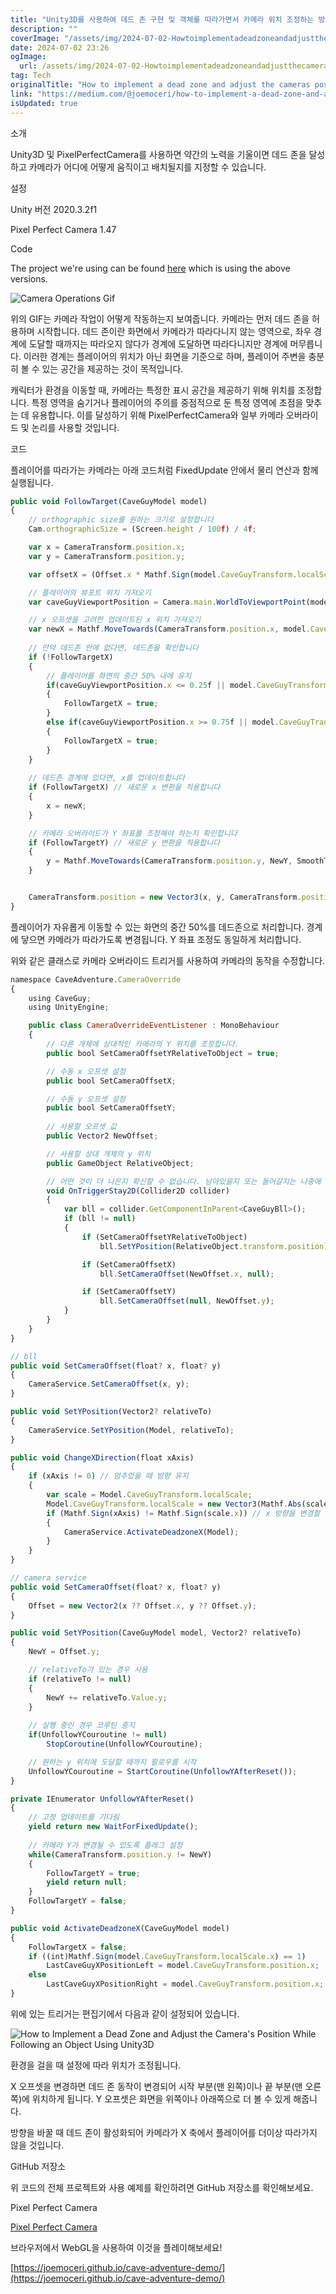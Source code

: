 ```yaml
---
title: "Unity3D를 사용하여 데드 존 구현 및 객체를 따라가면서 카메라 위치 조정하는 방법"
description: ""
coverImage: "/assets/img/2024-07-02-HowtoimplementadeadzoneandadjustthecameraspositionwhilefollowinganobjectusingUnity3D_0.png"
date: 2024-07-02 23:26
ogImage: 
  url: /assets/img/2024-07-02-HowtoimplementadeadzoneandadjustthecameraspositionwhilefollowinganobjectusingUnity3D_0.png
tag: Tech
originalTitle: "How to implement a dead zone and adjust the cameras position while following an object using Unity3D"
link: "https://medium.com/@joemoceri/how-to-implement-a-dead-zone-and-adjust-the-cameras-position-while-following-an-object-using-91a76eca940f"
isUpdated: true
---
```






소개

Unity3D 및 PixelPerfectCamera를 사용하면 약간의 노력을 기울이면 데드 존을 달성하고 카메라가 어디에 어떻게 움직이고 배치될지를 지정할 수 있습니다.

설정

Unity 버전 2020.3.2f1

<div class="content-ad"></div>

Pixel Perfect Camera 1.47

Code

The project we're using can be found [here](https://github.com/joemoceri/cave-adventure-demo) which is using the above versions.

<div class="content-ad"></div>

![Camera Operations Gif](https://miro.medium.com/v2/resize:fit:1400/1*5pV4WogmM77woCQ5Pr620g.gif)

위의 GIF는 카메라 작업이 어떻게 작동하는지 보여줍니다. 카메라는 먼저 데드 존을 허용하며 시작합니다. 데드 존이란 화면에서 카메라가 따라다니지 않는 영역으로, 좌우 경계에 도달할 때까지는 따라오지 않다가 경계에 도달하면 따라다니지만 경계에 머무릅니다. 이러한 경계는 플레이어의 위치가 아닌 화면을 기준으로 하며, 플레이어 주변을 충분히 볼 수 있는 공간을 제공하는 것이 목적입니다.

캐릭터가 환경을 이동할 때, 카메라는 특정한 표시 공간을 제공하기 위해 위치를 조정합니다. 특정 영역을 숨기거나 플레이어의 주의를 중점적으로 둔 특정 영역에 초점을 맞추는 데 유용합니다. 이를 달성하기 위해 PixelPerfectCamera와 일부 카메라 오버라이드 및 논리를 사용할 것입니다.

코드

<div class="content-ad"></div>

플레이어를 따라가는 카메라는 아래 코드처럼 FixedUpdate 안에서 물리 연산과 함께 실행됩니다.

```js
public void FollowTarget(CaveGuyModel model)
{
    // orthographic size를 원하는 크기로 설정합니다
    Cam.orthographicSize = (Screen.height / 100f) / 4f;

    var x = CameraTransform.position.x;
    var y = CameraTransform.position.y;

    var offsetX = (Offset.x * Mathf.Sign(model.CaveGuyTransform.localScale.x)); // scale은 방향을 결정하며, 부호에 따라 암묵적인 데드존을 생성합니다

    // 플레이어의 뷰포트 위치 가져오기
    var caveGuyViewportPosition = Camera.main.WorldToViewportPoint(model.CaveGuyTransform.position);

    // x 오프셋을 고려한 업데이트된 x 위치 가져오기
    var newX = Mathf.MoveTowards(CameraTransform.position.x, model.CaveGuyTransform.position.x + offsetX, SmoothTimeX);
    
    // 만약 데드존 안에 없다면, 데드존을 확인합니다
    if (!FollowTargetX)
    {
        // 플레이어를 화면의 중간 50% 내에 유지
        if(caveGuyViewportPosition.x <= 0.25f || model.CaveGuyTransform.position.x < LastCaveGuyXPositionLeft) // 동일 방향 변경마다 스냅되지 않도록 equals는 피합니다
        {
            FollowTargetX = true;
        }
        else if(caveGuyViewportPosition.x >= 0.75f || model.CaveGuyTransform.position.x > LastCaveGuyXPositionRight) // 위와 동일
        {
            FollowTargetX = true;
        }
    }
    
    // 데드존 경계에 있다면, x를 업데이트합니다
    if (FollowTargetX) // 새로운 x 변환을 적용합니다
    {
        x = newX;
    }

    // 카메라 오버라이드가 Y 좌표를 조정해야 하는지 확인합니다
    if (FollowTargetY) // 새로운 y 변환을 적용합니다
    {
        y = Mathf.MoveTowards(CameraTransform.position.y, NewY, SmoothTimeY);
    }


    CameraTransform.position = new Vector3(x, y, CameraTransform.position.z); // 마지막으로, 카메라 위치를 업데이트합니다
}
```

플레이어가 자유롭게 이동할 수 있는 화면의 중간 50%를 데드존으로 처리합니다. 경계에 닿으면 카메라가 따라가도록 변경됩니다. Y 좌표 조정도 동일하게 처리합니다.

위와 같은 클래스로 카메라 오버라이드 트리거를 사용하여 카메라의 동작을 수정합니다.

<div class="content-ad"></div>

```js
namespace CaveAdventure.CameraOverride
{
    using CaveGuy;
    using UnityEngine;

    public class CameraOverrideEventListener : MonoBehaviour
    {
        // 다른 개체에 상대적인 카메라의 Y 위치를 조정합니다.
        public bool SetCameraOffsetYRelativeToObject = true;

        // 수동 x 오프셋 설정
        public bool SetCameraOffsetX;

        // 수동 y 오프셋 설정
        public bool SetCameraOffsetY;
        
        // 사용할 오프셋 값
        public Vector2 NewOffset;

        // 사용할 상대 개체의 y 위치
        public GameObject RelativeObject;

        // 어떤 것이 더 나은지 확신할 수 없습니다. 남아있을지 또는 들어갈지는 나중에 결정하겠습니다.
        void OnTriggerStay2D(Collider2D collider)
        {
            var bll = collider.GetComponentInParent<CaveGuyBll>();
            if (bll != null)
            {
                if (SetCameraOffsetYRelativeToObject)
                    bll.SetYPosition(RelativeObject.transform.position);

                if (SetCameraOffsetX)
                    bll.SetCameraOffset(NewOffset.x, null);

                if (SetCameraOffsetY)
                    bll.SetCameraOffset(null, NewOffset.y);
            }
        }
    }
}
```

```js
// bll 
public void SetCameraOffset(float? x, float? y)
{
    CameraService.SetCameraOffset(x, y);
}

public void SetYPosition(Vector2? relativeTo)
{
    CameraService.SetYPosition(Model, relativeTo);
}

public void ChangeXDirection(float xAxis)
{
    if (xAxis != 0) // 멈추었을 때 방향 유지
    {
        var scale = Model.CaveGuyTransform.localScale;
        Model.CaveGuyTransform.localScale = new Vector3(Mathf.Abs(scale.x) * Mathf.Sign(xAxis), scale.y, scale.z); // 스프라이트 뒤집기
        if (Mathf.Sign(xAxis) != Mathf.Sign(scale.x)) // x 방향을 변경할 때 카메라 데드존 활성화
        {
            CameraService.ActivateDeadzoneX(Model);
        }
    }
}
```

```js
// camera service
public void SetCameraOffset(float? x, float? y)
{
    Offset = new Vector2(x ?? Offset.x, y ?? Offset.y);
}

public void SetYPosition(CaveGuyModel model, Vector2? relativeTo)
{
    NewY = Offset.y;

    // relativeTo가 있는 경우 사용
    if (relativeTo != null)
    {
        NewY += relativeTo.Value.y;
    }
    
    // 실행 중인 경우 코루틴 중지
    if(UnfollowYCouroutine != null)
        StopCoroutine(UnfollowYCouroutine);

    // 원하는 y 위치에 도달할 때까지 팔로우를 시작
    UnfollowYCouroutine = StartCoroutine(UnfollowYAfterReset());
}

private IEnumerator UnfollowYAfterReset()
{
    // 고정 업데이트를 기다림
    yield return new WaitForFixedUpdate();
    
    // 카메라 Y가 변경될 수 있도록 플래그 설정
    while(CameraTransform.position.y != NewY)
    {
        FollowTargetY = true;
        yield return null;
    }
    FollowTargetY = false;
}

public void ActivateDeadzoneX(CaveGuyModel model)
{
    FollowTargetX = false;
    if ((int)Mathf.Sign(model.CaveGuyTransform.localScale.x) == 1)
        LastCaveGuyXPositionLeft = model.CaveGuyTransform.position.x;
    else
        LastCaveGuyXPositionRight = model.CaveGuyTransform.position.x;
}
```

위에 있는 트리거는 편집기에서 다음과 같이 설정되어 있습니다.


<div class="content-ad"></div>

![How to Implement a Dead Zone and Adjust the Camera's Position While Following an Object Using Unity3D](/assets/img/2024-07-02-HowtoimplementadeadzoneandadjustthecameraspositionwhilefollowinganobjectusingUnity3D_0.png)

환경을 걸을 때 설정에 따라 위치가 조정됩니다.

X 오프셋을 변경하면 데드 존 동작이 변경되어 시작 부분(맨 왼쪽)이나 끝 부분(맨 오른쪽)에 위치하게 됩니다. Y 오프셋은 화면을 위쪽이나 아래쪽으로 더 볼 수 있게 해줍니다.

방향을 바꿀 때 데드 존이 활성화되어 카메라가 X 축에서 플레이어를 더이상 따라가지 않을 것입니다.

<div class="content-ad"></div>

GitHub 저장소

위 코드의 전체 프로젝트와 사용 예제를 확인하려면 GitHub 저장소를 확인해보세요.

Pixel Perfect Camera

[Pixel Perfect Camera](https://forum.unity.com/threads/released-pixel-perfect-camera.416141/)

<div class="content-ad"></div>

브라우저에서 WebGL을 사용하여 이것을 플레이해보세요!

[https://joemoceri.github.io/cave-adventure-demo/](https://joemoceri.github.io/cave-adventure-demo/)